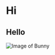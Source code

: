 # Hi
## Hello
![Image of Bunny](https://cdn.shopify.com/s/files/1/0015/5117/1636/files/Bunny_outside.jpg?v=1687550353)
